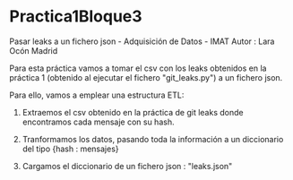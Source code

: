 # Practica1Bloque3
Pasar leaks a un fichero json - Adquisición de Datos - IMAT
Autor : Lara Ocón Madrid


Para esta práctica vamos a tomar el csv con los leaks obtenidos en la práctica 1 (obtenido al ejecutar el fichero "git_leaks.py") a un fichero json.

Para ello, vamos a emplear una estructura ETL:

1) Extraemos el csv obtenido en la práctica de git leaks donde encontramos cada mensaje con su hash.

2) Tranformamos los datos, pasando toda la información a un diccionario del tipo {hash : mensajes}

3) Cargamos el diccionario de un fichero json : "leaks.json"
